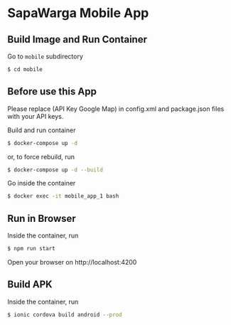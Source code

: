 # SapaWarga Mobile App

## Build Image and Run Container

Go to `mobile` subdirectory

```bash
$ cd mobile
```

## Before use this App

Please replace (API Key Google Map) in config.xml and package.json files with your API keys.

Build and run container

```bash
$ docker-compose up -d
```
or, to force rebuild, run
```bash
$ docker-compose up -d --build
```

Go inside the container

```bash
$ docker exec -it mobile_app_1 bash
```

## Run in Browser

Inside the container, run

```bash
$ npm run start
```

Open your browser on http://localhost:4200

## Build APK

Inside the container, run

```bash
$ ionic cordova build android --prod
```
